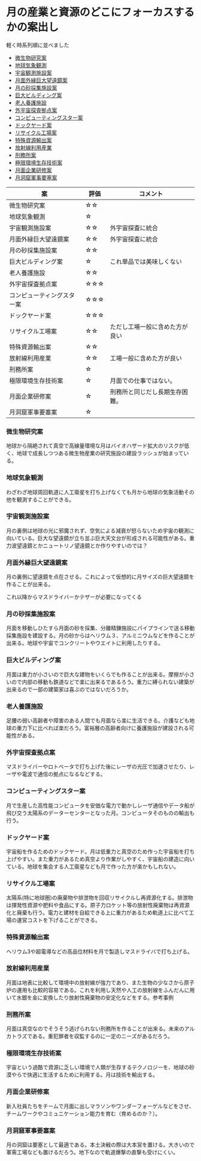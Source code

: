 # 月の産業と資源のどこにフォーカスするかの案出し
軽く時系列順に並べました

- [微生物研究案](#微生物研究案)
- [地球気象観測](#地球気象観測)
- [宇宙観測施設案](#宇宙観測施設案)
- [月面外縁巨大望遠鏡案](#月面外縁巨大望遠鏡案)
- [月の砂採集施設案](#月の砂採集施設案)
- [巨大ビルディング案](#巨大ビルディング案)
- [老人養護施設](#老人養護施設)
- [外宇宙探査拠点案](#外宇宙探査拠点案)
- [コンピューティングスター案](#コンピューティングスター案)
- [ドックヤード案](#ドックヤード案)
- [リサイクル工場案](#リサイクル工場案)
- [特殊資源輸出案](#特殊資源輸出案)
- [放射線利用産業](#放射線利用産業)
- [刑務所案](#刑務所案)
- [極限環境生存技術案](#極限環境生存技術案)
- [月面企業研修案](#月面企業研修案)
- [月洞窟軍事要塞案](#月洞窟軍事要塞案)

| 案 | 評価 | コメント |
| --- | --- | --- |
| 微生物研究案 | ☆☆ |
| 地球気象観測 | ☆ |
| 宇宙観測施設案 | ☆☆ | 外宇宙探査に統合 |
| 月面外縁巨大望遠鏡案 | ☆☆ | 外宇宙探査に統合 |
| 月の砂採集施設案 | ☆☆ |  |
| 巨大ビルディング案 | ☆ | これ単品では美味しくない |
| 老人養護施設 | ☆☆ |
| 外宇宙探査拠点案 | ☆☆☆ |
| コンピューティングスター案 | ☆☆☆ |
| ドックヤード案 | ☆☆☆ |
| リサイクル工場案 | ☆☆ | ただし工場一般に含めた方が良い  |
| 特殊資源輸出案 | ☆☆ |
| 放射線利用産業 | ☆☆ | 工場一般に含めた方が良い |
| 刑務所案 | ☆ | 
| 極限環境生存技術案 | ☆ | 月面での仕事ではない。 |
| 月面企業研修案 | ☆ | 刑務所と同じだし長期生存困難。 |
| 月洞窟軍事要塞案 | ☆ |




### 微生物研究案
地球から隔絶されて真空で高線量環境な月はバイオハザード拡大のリスクが低く、地球で成長しつつある微生物産業の研究施設の建設ラッシュが始まっている。

### 地球気象観測
わざわざ地球周回軌道に人工衛星を打ち上げなくても月から地球の気象活動その他を観測することができる。

### 宇宙観測施設案
月の裏側は地球の光に邪魔されず、空気による減衰が怒らないため宇宙の観測に向いている。巨大な望遠鏡が立ち並ぶ巨大天文台が形成される可能性がある。重力波望遠鏡とかニュートリノ望遠鏡とか作りやすいのでは？

### 月面外縁巨大望遠鏡案
月の裏側に望遠鏡を点在させる。これによって仮想的に月サイズの巨大望遠鏡を作ることが出来る。


これ以降からマスドライバーかテザーが必要になってくる


### 月の砂採集施設案
月面を移動しひたすら月面の砂を採集、分離精錬施設にパイプラインで送る移動採集施設を建設する。月の砂からはヘリウム３、アルミニウムなどを作ることが出来る。地球や宇宙でコンクリートやウエイトに利用したりする。

### 巨大ビルディング案
月面は重力が小さいので巨大な建物をいくらでも作ることが出来る。摩擦が小さいので内部の移動も鉄道などで楽に出来るであるろう。重力に縛られない建築が出来るので一部の建築家は喜ぶのではないだろうか。

### 老人養護施設
足腰の弱い高齢者や障害のある人間でも月面なら楽に生活できる。介護なども地球の重力下に比べれば楽だろう。富裕層の高齢者向けに養護施設が建設される可能性がある。

### 外宇宙探査拠点案
マスドライバーやロトベータで打ち上げた後にレーザの光圧で加速させたり、レーザや電波で通信の拠点になるなどする。

### コンピューティングスター案
月で生産した高性能コンピュータを安価な電力で動かしレーザ通信やデータ船が飛び交う太陽系のデーターセンターとなった月。コンピュータそのものの輸出も行う。

### ドックヤード案
宇宙船を作るためのドックヤード。月は低重力と真空のため作った宇宙船を打ち上げやすい。また重力があるため真空より作業がしやすく、宇宙船の建造に向いている。地球を集会する人工衛星なども月で作った方が楽かもしれない。

### リサイクル工場案
太陽系(特に地球圏)の廃棄物や排泄物を回収リサイクルし再資源化する。排泄物は揮発性資源や肥料や食品にする。原子力ロケット等の放射性廃棄物は再資源化と廃棄も行う。電力と建材を自給できる上に重力があるため軌道上に比べて工場の運営コストを下げることができる。

### 特殊資源輸出案
ヘリウム3や超電導などの高品位材料を月で製造しマスドライバで打ち上げる。

### 放射線利用産業
月面は地表に比較して環境中の放射線が強力であり、また生物の少なさから原子炉の運用も比較的容易である。これを利用し天然や人工の放射線をふんだんに用いて水銀を金に変換したり放射性廃棄物の安定化などをする。参考事例

### 刑務所案
月面は真空なのでそうそう逃げられない刑務所を作ることが出来る。未来のアルカトラズである。重犯罪者を収監するのに一定のニーズがあるだろう。

### 極限環境生存技術案
宇宙という過酷で資源に乏しい環境で人類が生存するテクノロジーを、地球の砂漠やらで快適に生活するために利用する。月は技術を輸出する。

### 月面企業研修案
新入社員たちをチームで月面に出しマラソンやワンダーフォーゲルなどをさせ、チームワークやコミュニケーション能力を育む（育めるのか？）。

### 月洞窟軍事要塞案
月の洞窟は要塞として最適である。本土決戦の際は大本営を置ける。大きいので軍需工場なども置けるだろう。地下なので軌道爆撃の直撃も受けにくい。

